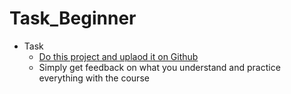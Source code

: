 # Task_Beginner

- Task
    - [Do this project and uplaod it on Github](https://www.youtube.com/playlist?list=PLDoPjvoNmBAzHSjcR-HnW9tnxyuye8KbF) 
    - Simply get feedback on what you understand and practice everything with the course
